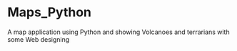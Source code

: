 # Maps_Python

A map application using Python and showing Volcanoes and terrarians with some Web designing
